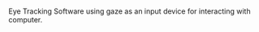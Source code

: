 # <!DOCTYPE html>
<html
<body>
  Eye Tracking Software using gaze as an input device for interacting with computer.
</body>
</html>

